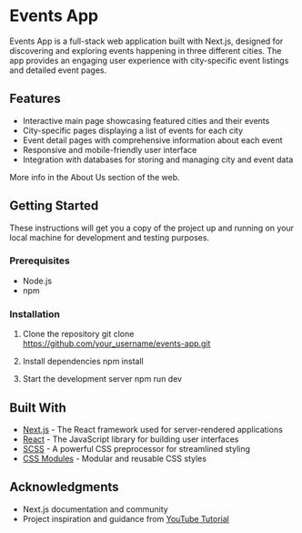 # Events App

Events App is a full-stack web application built with Next.js, designed for discovering and exploring events happening in three different cities. The app provides an engaging user experience with city-specific event listings and detailed event pages.

## Features

- Interactive main page showcasing featured cities and their events
- City-specific pages displaying a list of events for each city
- Event detail pages with comprehensive information about each event
- Responsive and mobile-friendly user interface
- Integration with databases for storing and managing city and event data

More info in the About Us section of the web.

## Getting Started

These instructions will get you a copy of the project up and running on your local machine for development and testing purposes.

### Prerequisites

- Node.js
- npm

### Installation

1. Clone the repository
   git clone https://github.com/your_username/events-app.git

2. Install dependencies
   npm install

3. Start the development server
   npm run dev

## Built With

- [Next.js](https://nextjs.org/) - The React framework used for server-rendered applications
- [React](https://reactjs.org/) - The JavaScript library for building user interfaces
- [SCSS](https://sass-lang.com/) - A powerful CSS preprocessor for streamlined styling
- [CSS Modules](https://github.com/css-modules/css-modules) - Modular and reusable CSS styles

## Acknowledgments

- Next.js documentation and community
- Project inspiration and guidance from [YouTube Tutorial](https://www.youtube.com/watch?v=KjY94sAKLlw)
